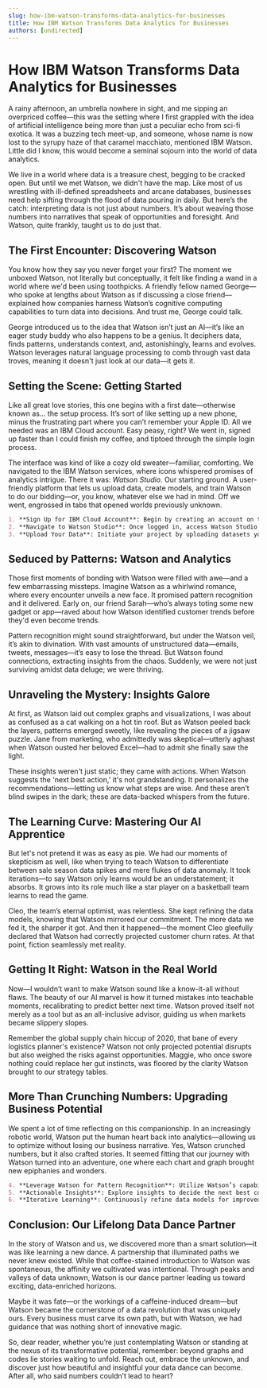 ```yaml
---
slug: how-ibm-watson-transforms-data-analytics-for-businesses
title: How IBM Watson Transforms Data Analytics for Businesses
authors: [undirected]
---
```



# How IBM Watson Transforms Data Analytics for Businesses

A rainy afternoon, an umbrella nowhere in sight, and me sipping an overpriced coffee—this was the setting where I first grappled with the idea of artificial intelligence being more than just a peculiar echo from sci-fi exotica. It was a buzzing tech meet-up, and someone, whose name is now lost to the syrupy haze of that caramel macchiato, mentioned IBM Watson. Little did I know, this would become a seminal sojourn into the world of data analytics.

We live in a world where data is a treasure chest, begging to be cracked open. But until we met Watson, we didn't have the map. Like most of us wrestling with ill-defined spreadsheets and arcane databases, businesses need help sifting through the flood of data pouring in daily. But here’s the catch: interpreting data is not just about numbers. It’s about weaving those numbers into narratives that speak of opportunities and foresight. And Watson, quite frankly, taught us to do just that.

## The First Encounter: Discovering Watson

You know how they say you never forget your first? The moment we unboxed Watson, not literally but conceptually, it felt like finding a wand in a world where we'd been using toothpicks. A friendly fellow named George—who spoke at lengths about Watson as if discussing a close friend—explained how companies harness Watson’s cognitive computing capabilities to turn data into decisions. And trust me, George could talk.

George introduced us to the idea that Watson isn’t just an AI—it’s like an eager study buddy who also happens to be a genius. It deciphers data, finds patterns, understands context, and, astonishingly, learns and evolves. Watson leverages natural language processing to comb through vast data troves, meaning it doesn't just look at our data—it gets it. 

## Setting the Scene: Getting Started

Like all great love stories, this one begins with a first date—otherwise known as... the setup process. It’s sort of like setting up a new phone, minus the frustrating part where you can’t remember your Apple ID. All we needed was an IBM Cloud account. Easy peasy, right? We went in, signed up faster than I could finish my coffee, and tiptoed through the simple login process.

The interface was kind of like a cozy old sweater—familiar, comforting. We navigated to the IBM Watson services, where icons whispered promises of analytics intrigue. There it was: *Watson Studio*. Our starting ground. A user-friendly platform that lets us upload data, create models, and train Watson to do our bidding—or, you know, whatever else we had in mind. Off we went, engrossed in tabs that opened worlds previously unknown.

```markdown
1. **Sign Up for IBM Cloud Account**: Begin by creating an account on the IBM Cloud platform.
2. **Navigate to Watson Studio**: Once logged in, access Watson Studio through the service panel.
3. **Upload Your Data**: Initiate your project by uploading datasets you wish to analyze.
```

## Seduced by Patterns: Watson and Analytics

Those first moments of bonding with Watson were filled with awe—and a few embarrassing missteps. Imagine Watson as a whirlwind romance, where every encounter unveils a new face. It promised pattern recognition and it delivered. Early on, our friend Sarah—who’s always toting some new gadget or app—raved about how Watson identified customer trends before they'd even become trends.

Pattern recognition might sound straightforward, but under the Watson veil, it’s akin to divination. With vast amounts of unstructured data—emails, tweets, messages—it’s easy to lose the thread. But Watson found connections, extracting insights from the chaos. Suddenly, we were not just surviving amidst data deluge; we were thriving.

## Unraveling the Mystery: Insights Galore

At first, as Watson laid out complex graphs and visualizations, I was about as confused as a cat walking on a hot tin roof. But as Watson peeled back the layers, patterns emerged sweetly, like revealing the pieces of a jigsaw puzzle. Jane from marketing, who admittedly was skeptical—utterly aghast when Watson ousted her beloved Excel—had to admit she finally saw the light.

These insights weren't just static; they came with actions. When Watson suggests the 'next best action,' it's not grandstanding. It personalizes the recommendations—letting us know what steps are wise. And these aren’t blind swipes in the dark; these are data-backed whispers from the future.

## The Learning Curve: Mastering Our AI Apprentice

But let's not pretend it was as easy as pie. We had our moments of skepticism as well, like when trying to teach Watson to differentiate between sale season data spikes and mere flukes of data anomaly. It took iterations—to say Watson only learns would be an understatement; it absorbs. It grows into its role much like a star player on a basketball team learns to read the game.

Cleo, the team’s eternal optimist, was relentless. She kept refining the data models, knowing that Watson mirrored our commitment. The more data we fed it, the sharper it got. And then it happened—the moment Cleo gleefully declared that Watson had correctly projected customer churn rates. At that point, fiction seamlessly met reality.

## Getting It Right: Watson in the Real World

Now—I wouldn’t want to make Watson sound like a know-it-all without flaws. The beauty of our AI marvel is how it turned mistakes into teachable moments, recalibrating to predict better next time. Watson proved itself not merely as a tool but as an all-inclusive advisor, guiding us when markets became slippery slopes.

Remember the global supply chain hiccup of 2020, that bane of every logistics planner's existence? Watson not only projected potential disrupts but also weighed the risks against opportunities. Maggie, who once swore nothing could replace her gut instincts, was floored by the clarity Watson brought to our strategy tables.

## More Than Crunching Numbers: Upgrading Business Potential

We spent a lot of time reflecting on this companionship. In an increasingly robotic world, Watson put the human heart back into analytics—allowing us to optimize without losing our business narrative. Yes, Watson crunched numbers, but it also crafted stories. It seemed fitting that our journey with Watson turned into an adventure, one where each chart and graph brought new epiphanies and wonders.

```markdown
4. **Leverage Watson for Pattern Recognition**: Utilize Watson’s capabilities to identify trends and patterns.
5. **Actionable Insights**: Explore insights to decide the next best course of action.
6. **Iterative Learning**: Continuously refine data models for improved accuracy.
```

## Conclusion: Our Lifelong Data Dance Partner

In the story of Watson and us, we discovered more than a smart solution—it was like learning a new dance. A partnership that illuminated paths we never knew existed. While that coffee-stained introduction to Watson was spontaneous, the affinity we cultivated was intentional. Through peaks and valleys of data unknown, Watson is our dance partner leading us toward exciting, data-enriched horizons.

Maybe it was fate—or the workings of a caffeine-induced dream—but Watson became the cornerstone of a data revolution that was uniquely ours. Every business must carve its own path, but with Watson, we had guidance that was nothing short of innovative magic.

So, dear reader, whether you’re just contemplating Watson or standing at the nexus of its transformative potential, remember: beyond graphs and codes lie stories waiting to unfold. Reach out, embrace the unknown, and discover just how beautiful and insightful your data dance can become. After all, who said numbers couldn’t lead to heart?